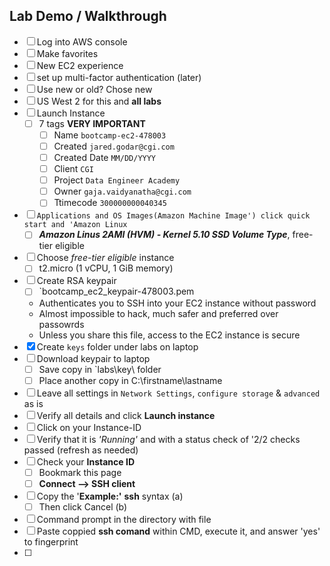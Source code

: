 
## Lab Demo / Walkthrough

- [ ] Log into AWS console
- [ ] Make favorites
- [ ] New EC2 experience
- [ ] set up multi-factor authentication (later)
- [ ] Use new or old? Chose new
- [ ] US West 2 for this and **all labs**
- [ ] Launch Instance
  - [ ] 7 tags **VERY IMPORTANT**
    - [ ] Name `bootcamp-ec2-478003`
    - [ ] Created `jared.godar@cgi.com`
    - [ ] Created Date `MM/DD/YYYY`
    - [ ] Client `CGI`
    - [ ] Project `Data Engineer Academy`
    - [ ] Owner `gaja.vaidyanatha@cgi.com`
    - [ ] Ttimecode `300000000040345`
- [ ] `Applications and OS Images(Amazon Machine Image') click quick start and 'Amazon Linux`
  - [ ] ***Amazon Linus 2AMI (HVM) - Kernel 5.10 SSD Volume Type***, free-tier eligible
- [ ] Choose *free-tier eligible* instance
  - [ ] t2.micro (1 vCPU, 1 GiB memory)
- [ ] Create RSA keypair
  - [ ] `bootcamp_ec2_keypair-478003.pem
  - Authenticates you to SSH into your EC2 instance without password
  - Almost impossible to hack, much safer and preferred over passowrds
  - Unless you share this file, access to the EC2 instance is secure
- [x] Create `keys` folder under labs on laptop
- [ ] Download keypair to laptop
  - [ ] Save copy in `labs\key\ folder
  - [ ] Place another copy in C:\firstname\lastname
- [ ] Leave all settings in `Network Settings`, `configure storage` & `advanced` as is
- [ ] Verify all details and click **Launch instance**
- [ ] Click on your Instance-ID
- [ ] Verify that it is *'Running'* and with a status check of '2/2 checks passed (refresh as needed)
- [ ] Check your **Instance ID**
  - [ ] Bookmark this page
  - [ ] **Connect --> SSH client**
- [ ] Copy the '**Example:'** **ssh** syntax (a)
  - [ ] Then click Cancel (b)
- [ ] Command prompt in the directory with file
- [ ] Paste coppied **ssh comand** within CMD, execute it, and answer 'yes' to fingerprint
- [ ] 
